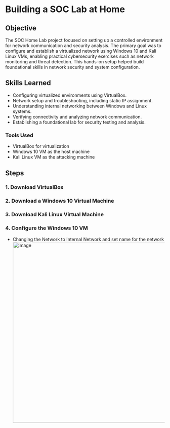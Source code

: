 # Building a SOC Lab at Home

## Objective 
The SOC Home Lab project focused on setting up a controlled environment for network communication and security analysis. The primary goal was to configure and establish a virtualized network using Windows 10 and Kali Linux VMs, enabling practical cybersecurity exercises such as network monitoring and threat detection. This hands-on setup helped build foundational skills in network security and system configuration.  

## Skills Learned  
- Configuring virtualized environments using VirtualBox.  
- Network setup and troubleshooting, including static IP assignment.  
- Understanding internal networking between Windows and Linux systems.  
- Verifying connectivity and analyzing network communication.  
- Establishing a foundational lab for security testing and analysis.  


### Tools Used
- VirtualBox for virtualization
- Windows 10 VM as the host machine
- Kali Linux VM as the attacking machine

## Steps
### 1. Download VirtualBox
### 2. Download a Windows 10 Virtual Machine
### 3. Download Kali Linux Virtual Machine
### 4. Configure the Windows 10 VM
- Changing the Network to Internal Network and set name for the network
  <img width="571" alt="image" src="https://github.com/user-attachments/assets/30b09d1a-af65-48c4-8958-4ddd27ba4050" />



